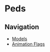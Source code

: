 # Peds

## Navigation

* [Models](docs/Resources/Peds/Models.md)
* [Animation Flags](docs/Resources/Peds/AnimationFlags.md)
